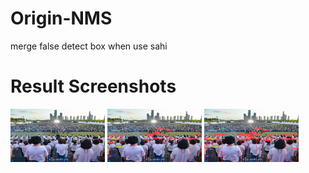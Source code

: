 # Origin-NMS
merge false detect box when use sahi

# Result Screenshots

<p float="left">
  <img src="https://github.com/KangHongJun/Origin-NMS/blob/main/Images/Original.jpg", width="30%">
  <img src="https://github.com/KangHongJun/Origin-NMS/blob/main/Images/NMS_yolov5m.png", width="30%">
  <img src="https://github.com/KangHongJun/Origin-NMS/blob/main/Images/Origin_NMS_yolov5m.png", width="30%">
 
</p>

